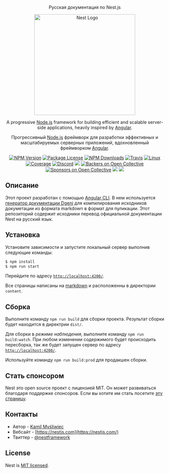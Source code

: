 <p align="center">
  Русская документация по Nest.js
</p>

<p align="center">
  <a href="http://nestjs.com/" target="_blank"><img src="https://nestjs.com/img/logo_text.svg" width="320" alt="Nest Logo" /></a>
</p>

[travis-image]: https://api.travis-ci.org/nestjs/nest.svg?branch=master
[travis-url]: https://travis-ci.org/nestjs/nest
[linux-image]: https://img.shields.io/travis/nestjs/nest/master.svg?label=linux
[linux-url]: https://travis-ci.org/nestjs/nest

<p align="center">A progressive <a href="http://nodejs.org" target="_blank">Node.js</a> framework for building efficient and scalable server-side applications, heavily inspired by <a href="https://angular.io" target="_blank">Angular</a>.</p>
<p align="center">Прогрессивный <a href="http://nodejs.org" target="_blank">Node.js</a> фреймворк для разработки эффективных и масштабируемых серверных приложений, вдохновленный фреймворком <a href="https://angular.io" target="_blank">Angular</a>.</p>
    <p align="center">
<a href="https://www.npmjs.com/~nestjscore"><img src="https://img.shields.io/npm/v/@nestjs/core.svg" alt="NPM Version" /></a>
<a href="https://www.npmjs.com/~nestjscore"><img src="https://img.shields.io/npm/l/@nestjs/core.svg" alt="Package License" /></a>
<a href="https://www.npmjs.com/~nestjscore"><img src="https://img.shields.io/npm/dm/@nestjs/core.svg" alt="NPM Downloads" /></a>
<a href="https://travis-ci.org/nestjs/nest"><img src="https://api.travis-ci.org/nestjs/nest.svg?branch=master" alt="Travis" /></a>
<a href="https://travis-ci.org/nestjs/nest"><img src="https://img.shields.io/travis/nestjs/nest/master.svg?label=linux" alt="Linux" /></a>
<a href="https://coveralls.io/github/nestjs/nest?branch=master"><img src="https://coveralls.io/repos/github/nestjs/nest/badge.svg?branch=master#6" alt="Coverage" /></a>
<a href="https://discord.gg/G7Qnnhy" target="_blank"><img src="https://img.shields.io/badge/discord-online-brightgreen.svg" alt="Discord"/></a>
  <a href="https://dev.to/nestjs"><img src="https://img.shields.io/badge/blog-dev.to-green"/></a>
<a href="https://opencollective.com/nest#backer"><img src="https://opencollective.com/nest/backers/badge.svg" alt="Backers on Open Collective" /></a>
<a href="https://opencollective.com/nest#sponsor"><img src="https://opencollective.com/nest/sponsors/badge.svg" alt="Sponsors on Open Collective" /></a>
  <a href="https://paypal.me/kamilmysliwiec"><img src="https://img.shields.io/badge/Donate-PayPal-dc3d53.svg"/></a>
  <a href="https://twitter.com/nestframework"><img src="https://img.shields.io/twitter/follow/nestframework.svg?style=social&label=Follow"></a>
</p>
  <!--[![Backers on Open Collective](https://opencollective.com/nest/backers/badge.svg)](https://opencollective.com/nest#backer)
  [![Sponsors on Open Collective](https://opencollective.com/nest/sponsors/badge.svg)](https://opencollective.com/nest#sponsor)-->

## Описание

Этот проект разработан с помощью [Angular CLI](https://github.com/angular/angular-cli). В нем используется [генератор документации Dgeni](https://github.com/angular/dgeni) для компилирования исходников докуметации из формата markdown в формат для пуликации. Этот репозиторий содержит исходники перевод официальной документации Nest на русский язык.

## Установка

Установите зависимости и запустите локальный сервер выполнив следующие команды:

```bash
$ npm install
$ npm run start
```

Перейдите по адресу [`http://localhost:4200/`](http://localhost:4200/).

Все страницы написаны на [markdown](https://github.com/adam-p/markdown-here/wiki/Markdown-Cheatsheet) и расположенны в директории `content`.

## Сборка

Выполните команду `npm run build` для сборки проекта. Результат сборки будет находится в директрии `dist/`.

Для сборки в _режиме наблюдения_, выполните команду `npm run build:watch`. При любом изменении содержимого будет происходить пересборка, так же будет запущен сервер по адресу [`http://localhost:4200/`](http://localhost:4200/).

Используйте команду `npm run build:prod` для продакшен сборки.

## Стать спонсором

Nest это open source проект с лицензией MIT. Он может развиваться благодаря поддержке спонсоров. Если вы хотите им стать посетите [эту страницу](https://opencollective.com/nest).

## Контакты

- Автор - [Kamil Myśliwiec](https://twitter.com/kammysliwiec)
- Вебсайт - [https://nestjs.com](https://nestjs.com/)
- Твиттер - [@nestframework](https://twitter.com/nestframework)

## License

Nest is [MIT licensed](LICENSE).
